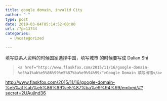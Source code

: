 ```yaml
---
title: google domain, invalid City
author: "-"
type: post
date: 2019-03-04T05:14:52+00:00
url: /?p=13744
categories:
  - Uncategorized

---
```

填写联系人资料的时候国家选择中国，填写城市 的时候要写成 Dalian Shi

<blockquote class="wp-embedded-content" data-secret="2UAujlnd36">
  
    <a href="http://www.flaskfox.com/2015/11/16/google-domain-%e5%a1%ab%e5%86%99%e5%87%ba%e9%94%99/">Google Domain 填写出错</a>
  
</blockquote>

http://www.flaskfox.com/2015/11/16/google-domain-%e5%a1%ab%e5%86%99%e5%87%ba%e9%94%99/embed/#?secret=2UAujlnd36